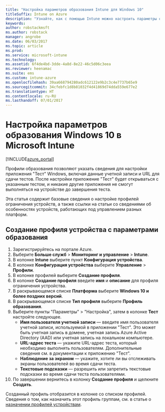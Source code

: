 ```yaml
---
title: "Настройка параметров образования Intune для Windows 10"
titleSuffix: Intune on Azure
description: "Узнайте, как с помощью Intune можно настроить параметры образования Windows 10 на управляемых устройствах.\""
keywords: 
author: robstackmsft
ms.author: robstack
manager: angrobe
ms.date: 06/03/2017
ms.topic: article
ms.prod: 
ms.service: microsoft-intune
ms.technology: 
ms.assetid: 6f4de4bd-3dde-4a8d-8e22-46c5d06c3eea
ms.reviewer: heenamac
ms.suite: ems
ms.custom: intune-azure
ms.openlocfilehash: 39aa668794280adc612122e9b2c3c4e7737b65e9
ms.sourcegitcommit: 34cfebfc1d8b81032f4d41869d74dda559e677e2
ms.translationtype: HT
ms.contentlocale: ru-RU
ms.lasthandoff: 07/01/2017
---
```

# <a name="how-to-configure-windows-10-education-settings-in-microsoft-intune"></a>Настройка параметров образования Windows 10 в Microsoft Intune

[!INCLUDE[azure_portal](./includes/azure_portal.md)]

Профили образования позволяют указать сведения для настройки приложения "Тест" Windows, включая данные учетной записи и URL для сдачи тестов. После настройки приложение "Тест" будет открываться с указанным тестом, и никакие другие приложения не смогут выполняться на устройстве до завершения теста.

Эта статья содержит базовые сведения о настройке профилей ограничения устройств, а также ссылки на статьи со сведениями об особенностях устройств, работающих под управлением разных платформ.

## <a name="create-a-device-profile-containing-education-profile-settings"></a>Создание профиля устройства с параметрами образования

1. Зарегистрируйтесь на портале Azure.
2. Выберите **Больше служб** > **Мониторинг и управление** > **Intune**.
3. В колонке **Intune** выберите пункт **Конфигурация устройства**.
2. В колонке **Конфигурация устройства** выберите **Управление** > **Профили**.
3. В колонке профилей выберите **Создание профиля**.
4. В колонке **Создание профиля** введите **имя** и **описание** для профиля ограничения устройства.
5. В раскрывающемся списке **Платформа** выберите **Windows 10 и более поздних версий**.
6. В раскрывающемся списке **Тип профиля** выберите **Профиль образования**. 
7. Выберите пункты "Параметры" > "Настройка", затем в колонке **Тест** настройте следующее.
    - **Имя пользователя учетной записи** — введите имя пользователя учетной записи, используемой в приложении "Тест". Это может быть учетная запись в домене, учетная запись Azure Active Directory (AAD) или учетная запись на локальном компьютере.
    - **URL-адрес теста** — укажите URL-адрес теста, который необходимо выполнять пользователям. Дополнительные сведения см. в документации к приложению "Тест".
    - **Наблюдение за экраном** — укажите, хотите ли вы отслеживать экраны пользователей во время сдачи теста.
    - **Текстовые подсказки** — разрешить или запретить текстовые подсказки во время сдачи теста пользователями.
8. По завершении вернитесь в колонку **Создание профиля** и щелкните **Создать**.

Созданный профиль отобразится в колонке со списком профилей.
Сведения о том, как назначить этот профиль группам, см. в статье о [назначении профилей устройствам](device-profile-assign.md).



